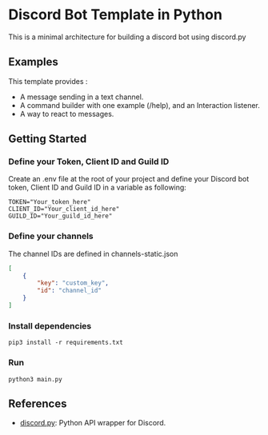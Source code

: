 # Discord Bot Template in Python

This is a minimal architecture for building a discord bot using discord.py

## Examples

This template provides :
- A message sending in a text channel.
- A command builder with one example (/help), and an Interaction listener.
- A way to react to messages.

## Getting Started

### Define your Token, Client ID and Guild ID

Create an .env file at the root of your project and define your Discord bot token, Client ID and Guild ID in a variable as following:
```shell
TOKEN="Your_token_here"
CLIENT_ID="Your_client_id_here"
GUILD_ID="Your_guild_id_here"
```

### Define your channels

The channel IDs are defined in channels-static.json
```json
[
    {
        "key": "custom_key",
        "id": "channel_id"
    }
]
```

### Install dependencies

```shell
pip3 install -r requirements.txt 
```

### Run

```shell
python3 main.py
```

## References

- [discord.py](https://discordpy.readthedocs.io/en/stable/): Python API wrapper for Discord.
